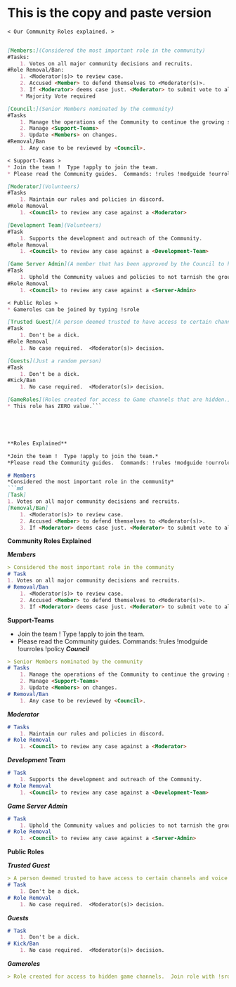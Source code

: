 


# This is the copy and paste version

```md
< Our Community Roles explained. >


[Members:](Considered the most important role in the community)
#Tasks: 
    1. Votes on all major community decisions and recruits.
#Role Removal/Ban: 
    1. <Moderator(s)> to review case.
    2. Accused <Member> to defend themselves to <Moderator(s)>.
    3. If <Moderator> deems case just. <Moderator> to submit vote to all <Members> for removal/ban.
    * Majority Vote required

[Council:](Senior Members nominated by the community)
#Tasks
    1. Manage the operations of the Community to continue the growing success.
    2. Manage <Support-Teams>
    3. Update <Members> on changes.
#Removal/Ban
    1. Any case to be reviewed by <Council>.

< Support-Teams >
* Join the team !  Type !apply to join the team.
* Please read the Community guides.  Commands: !rules !modguide !ourroles !policy

[Moderator](Volunteers)
#Tasks
    1. Maintain our rules and policies in discord.
#Role Removal
    1. <Council> to review any case against a <Moderator>

[Development Team](Volunteers)
#Task
    1. Supports the development and outreach of the Community.
#Role Removal
    1. <Council> to review any case against a <Development-Team>

[Game Server Admin](A member that has been approved by the Council to host or admin a Community Gameserver.)
#Task
    1. Uphold the Community values and policies to not tarnish the group.
#Role Removal
    1. <Council> to review any case against a <Server-Admin>

< Public Roles >
* Gameroles can be joined by typing !srole

[Trusted Guest](A person deemed trusted to have access to certain channels and voice activation)
#Task
    1. Don't be a dick.
#Role Removal
    1. No case required.  <Moderator(s)> decision.

[Guests](Just a random person)
#Task
    1. Don't be a dick.
#Kick/Ban
    1. No case required.  <Moderator(s)> decision.

[GameRoles](Roles created for access to Game channels that are hidden.)
* This role has ZERO value.```





**Roles Explained**

*Join the team !  Type !apply to join the team.*
*Please read the Community guides.  Commands: !rules !modguide !ourroles !policy*

# Members
*Considered the most important role in the community*
```md
[Task]
1. Votes on all major community decisions and recruits.
[Removal/Ban]
    1. <Moderator(s)> to review case.
    2. Accused <Member> to defend themselves to <Moderator(s)>.
    3. If <Moderator> deems case just. <Moderator> to submit vote to all <Members> for removal/ban. (Majority vote required)
```


__**Community Roles Explained**__

***Members***
```md
> Considered the most important role in the community
# Task
1. Votes on all major community decisions and recruits.
# Removal/Ban
    1. <Moderator(s)> to review case.
    2. Accused <Member> to defend themselves to <Moderator(s)>.
    3. If <Moderator> deems case just. <Moderator> to submit vote to all <Members> for removal/ban. (Majority vote required)
```

__**Support-Teams**__
* Join the team !  Type !apply to join the team.
* Please read the Community guides.  Commands: !rules !modguide !ourroles !policy
***Council***
```md
> Senior Members nominated by the community
# Tasks
    1. Manage the operations of the Community to continue the growing success.
    2. Manage <Support-Teams>
    3. Update <Members> on changes.
# Removal/Ban
    1. Any case to be reviewed by <Council>.
```
***Moderator***
```md
# Tasks
    1. Maintain our rules and policies in discord.
# Role Removal
    1. <Council> to review any case against a <Moderator>
```
***Development Team***
```md
# Task
    1. Supports the development and outreach of the Community.
# Role Removal
    1. <Council> to review any case against a <Development-Team>
```
***Game Server Admin***
```md
# Task
    1. Uphold the Community values and policies to not tarnish the group.
# Role Removal
    1. <Council> to review any case against a <Server-Admin>
```

__**Public Roles**__

***Trusted Guest***
```md
> A person deemed trusted to have access to certain channels and voice activation
# Task
    1. Don't be a dick.
# Role Removal
    1. No case required.  <Moderator(s)> decision.
```
***Guests***
```md
# Task
    1. Don't be a dick.
# Kick/Ban
    1. No case required.  <Moderator(s)> decision.
```
***Gameroles***
```md
> Role created for access to hidden game channels.  Join role with !srole  Role has ZERO value
```